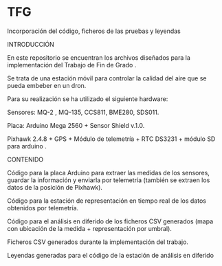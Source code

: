 # TFG
Incorporación del código, ficheros de las pruebas y leyendas


INTRODUCCIÓN

En este repositorio se encuentran los archivos diseñados para la implementación del Trabajo de Fin de Grado .

Se trata de una estación móvil para controlar la calidad del aire que se pueda embeber en un dron.

Para su realización se ha utilizado el siguiente hardware:

Sensores: MQ-2 , MQ-135, CCS811, BME280, SDS011.

Placa: Arduino Mega 2560 + Sensor Shield v.1.0.

Pixhawk 2.4.8 + GPS + Módulo de telemetría + RTC DS3231 + módulo SD para arduino .

CONTENIDO

Código para la placa Arduino para extraer las medidas de los sensores, guardar la información y enviarla por telemetría (también se extraen los datos de la posición de Pixhawk).

Código para la estación de representación en tiempo real de los datos obtenidos por telemetría.

Código para el análisis en diferido de los ficheros CSV generados (mapa con ubicación de la medida + representación por umbral).

Ficheros CSV generados durante la implementación del trabajo.

Leyendas generadas para el código de la estación de análisis en diferido

